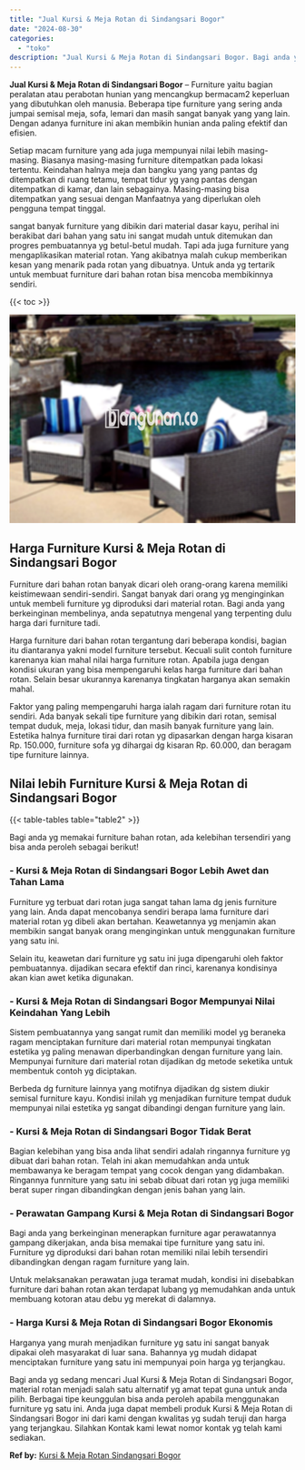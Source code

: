 ```yaml
---
title: "Jual Kursi & Meja Rotan di Sindangsari Bogor"
date: "2024-08-30"
categories: 
  - "toko"
description: "Jual Kursi & Meja Rotan di Sindangsari Bogor. Bagi anda yg sedang mencari Jual Kursi & Meja Rotan di Sindangsari Bogor, material rotan menjadi salah satu alt..."
---
```


**Jual Kursi & Meja Rotan di Sindangsari Bogor** – Furniture yaitu bagian peralatan atau perabotan hunian yang mencangkup bermacam2 keperluan yang dibutuhkan oleh manusia. Beberapa tipe furniture yang sering anda jumpai semisal meja, sofa, lemari dan masih sangat banyak yang yang lain. Dengan adanya furniture ini akan membikin hunian anda paling efektif dan efisien.

Setiap macam furniture yang ada juga mempunyai nilai lebih masing-masing. Biasanya masing-masing furniture ditempatkan pada lokasi tertentu. Keindahan halnya meja dan bangku yang yang pantas dg ditempatkan di ruang tetamu, tempat tidur yg yang pantas dengan ditempatkan di kamar, dan lain sebagainya. Masing-masing bisa ditempatkan yang sesuai dengan Manfaatnya yang diperlukan oleh pengguna tempat tinggal.

sangat banyak furniture yang dibikin dari material dasar kayu, perihal ini berakibat dari bahan yang satu ini sangat mudah untuk ditemukan dan progres pembuatannya yg betul-betul mudah. Tapi ada juga furniture yang mengaplikasikan material rotan. Yang akibatnya malah cukup memberikan kesan yang menarik pada rotan yang dibuatnya. Untuk anda yg tertarik untuk membuat furniture dari bahan rotan bisa mencoba membikinnya sendiri.

{{< toc >}}

![Jual Kursi & Meja Rotan di Sindangsari Bogor](/images/kursi-meja-rotan-murah11.png)

## Harga Furniture Kursi & Meja Rotan di Sindangsari Bogor

Furniture dari bahan rotan banyak dicari oleh orang-orang karena memiliki keistimewaan sendiri-sendiri. Sangat banyak dari orang yg menginginkan untuk membeli furniture yg diproduksi dari material rotan. Bagi anda yang berkeinginan membelinya, anda sepatutnya mengenal yang terpenting dulu harga dari furniture tadi.

Harga furniture dari bahan rotan tergantung dari beberapa kondisi, bagian itu diantaranya yakni model furniture tersebut. Kecuali sulit contoh furniture karenanya kian mahal nilai harga furniture rotan. Apabila juga dengan kondisi ukuran yang bisa mempengaruhi kelas harga furniture dari bahan rotan. Selain besar ukurannya karenanya tingkatan harganya akan semakin mahal.

Faktor yang paling mempengaruhi harga ialah ragam dari furniture rotan itu sendiri. Ada banyak sekali tipe furniture yang dibikin dari rotan, semisal tempat duduk, meja, lokasi tidur, dan masih banyak furniture yang lain. Estetika halnya furniture tirai dari rotan yg dipasarkan dengan harga kisaran Rp. 150.000, furniture sofa yg dihargai dg kisaran Rp. 60.000, dan beragam tipe furniture lainnya.

## Nilai lebih Furniture Kursi & Meja Rotan di Sindangsari Bogor

{{< table-tables table="table2" >}}

Bagi anda yg memakai furniture bahan rotan, ada kelebihan tersendiri yang bisa anda peroleh sebagai berikut!

### \- Kursi & Meja Rotan di Sindangsari Bogor Lebih Awet dan Tahan Lama

Furniture yg terbuat dari rotan juga sangat tahan lama dg jenis furniture yang lain. Anda dapat mencobanya sendiri berapa lama furniture dari material rotan yg dibeli akan bertahan. Keawetannya yg menjamin akan membikin sangat banyak orang menginginkan untuk menggunakan furniture yang satu ini.

Selain itu, keawetan dari furniture yg satu ini juga dipengaruhi oleh faktor pembuatannya. dijadikan secara efektif dan rinci, karenanya kondisinya akan kian awet ketika digunakan.

### \- Kursi & Meja Rotan di Sindangsari Bogor Mempunyai Nilai Keindahan Yang Lebih

Sistem pembuatannya yang sangat rumit dan memiliki model yg beraneka ragam menciptakan furniture dari material rotan mempunyai tingkatan estetika yg paling menawan diperbandingkan dengan furniture yang lain. Mempunyai furniture dari material rotan dijadikan dg metode seketika untuk membentuk contoh yg diciptakan.

Berbeda dg furniture lainnya yang motifnya dijadikan dg sistem diukir semisal furniture kayu. Kondisi inilah yg menjadikan furniture tempat duduk mempunyai nilai estetika yg sangat dibandingi dengan furniture yang lain.

### \- Kursi & Meja Rotan di Sindangsari Bogor Tidak Berat

Bagian kelebihan yang bisa anda lihat sendiri adalah ringannya furniture yg dibuat dari bahan rotan. Telah ini akan memudahkan anda untuk membawanya ke beragam tempat yang cocok dengan yang didambakan. Ringannya funrniture yang satu ini sebab dibuat dari rotan yg juga memiliki berat super ringan dibandingkan dengan jenis bahan yang lain.

### \- Perawatan Gampang Kursi & Meja Rotan di Sindangsari Bogor

Bagi anda yang berkeinginan menerapkan furniture agar perawatannya gampang dikerjakan, anda bisa memakai tipe furniture yang satu ini. Furniture yg diproduksi dari bahan rotan memiliki nilai lebih tersendiri dibandingkan dengan ragam furniture yang lain.

Untuk melaksanakan perawatan juga teramat mudah, kondisi ini disebabkan furniture dari bahan rotan akan terdapat lubang yg memudahkan anda untuk membuang kotoran atau debu yg merekat di dalamnya.

### \- Harga Kursi & Meja Rotan di Sindangsari Bogor Ekonomis

Harganya yang murah menjadikan furniture yg satu ini sangat banyak dipakai oleh masyarakat di luar sana. Bahannya yg mudah didapat menciptakan furniture yang satu ini mempunyai poin harga yg terjangkau.

Bagi anda yg sedang mencari Jual Kursi & Meja Rotan di Sindangsari Bogor, material rotan menjadi salah satu alternatif yg amat tepat guna untuk anda pilih. Berbagai tipe keunggulan bisa anda peroleh apabila menggunakan furniture yg satu ini. Anda juga dapat membeli produk Kursi & Meja Rotan di Sindangsari Bogor ini dari kami dengan kwalitas yg sudah teruji dan harga yang terjangkau. Silahkan Kontak kami lewat nomor kontak yg telah kami sediakan.

**Ref by:** [Kursi & Meja Rotan Sindangsari Bogor](https://id.wikipedia.org/wiki/Kursi)

